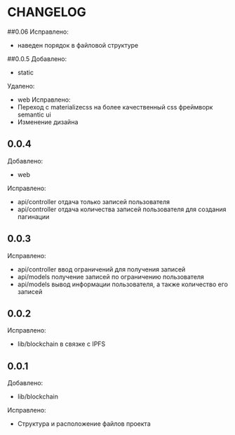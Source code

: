 # CHANGELOG
##0.06
Исправлено:
- наведен порядок в файловой структуре

##0.0.5
Добавлено:
- static

Удалено:
- web
Исправлено:
- Переход с materializecss на более качественный css фреймворк semantic ui
- Изменение дизайна 
## 0.0.4
Добавлено:
- web

Исправлено:
- api/controller отдача только записей пользователя
- api/controller отдача количества записей пользователя для создания пагинации

## 0.0.3
Исправлено:
- api/controller ввод ограничений для получения записей
- api/models получение записей по ограничению пользователя
- api/models вывод информации пользователя, а также количество его записей

## 0.0.2
Исправлено:
- lib/blockchain в связке с IPFS


## 0.0.1
Добавлено:
- lib/blockchain

Исправлено:
- Структура и расположение файлов проекта
